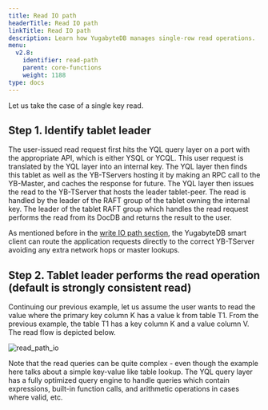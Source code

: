 ```yaml
---
title: Read IO path
headerTitle: Read IO path
linkTitle: Read IO path
description: Learn how YugabyteDB manages single-row read operations.
menu:
  v2.8:
    identifier: read-path
    parent: core-functions
    weight: 1188
type: docs
---
```


Let us take the case of a single key read.

## Step 1. Identify tablet leader

The user-issued read request first hits the YQL query layer on a port with the appropriate API, which is either YSQL or YCQL. This user request is translated by the YQL layer into an internal key. The
YQL layer then finds this tablet as well as the YB-TServers hosting it by making an RPC call to the
YB-Master, and caches the response for future. The YQL layer then issues the read to the YB-TServer
that hosts the leader tablet-peer. The read is handled by the leader of the RAFT group of the tablet
owning the internal key. The leader of the tablet RAFT group which handles the read request performs
the read from its DocDB and returns the result to the user.

As mentioned before in the [write IO path section](../write-path/#step-1-identify-tablet-leader), the YugabyteDB smart
client can route the application requests directly to the correct YB-TServer avoiding any extra
network hops or master lookups.

## Step 2. Tablet leader performs the read operation (default is strongly consistent read)

Continuing our previous example, let us assume the user wants to read the value where the primary
key column K has a value k from table T1. From the previous example, the table T1 has a key column K
and a value column V. The read flow is depicted below.

![read_path_io](/images/architecture/read_path_io.png)

Note that the read queries can be quite complex - even though the example here talks about a simple
key-value like table lookup. The YQL query layer has a fully optimized query engine to handle
queries which contain expressions, built-in function calls, and arithmetic operations in cases where
valid, etc.
